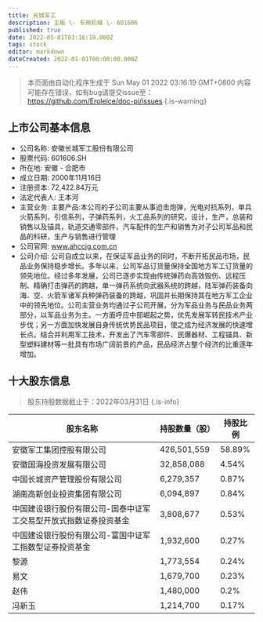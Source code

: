 ```yaml
---
title: 长城军工
description: 主板 \- 专用机械 \- 601606
published: true
date: 2022-05-01T03:16:19.000Z
tags: stock
editor: markdown
dateCreated: 2022-01-01T00:00:00.000Z
---
```


> 本页面由自动化程序生成于 Sun May 01 2022 03:16:19 GMT+0800
> 内容可能存在错误，如有bug请提交issue至：https://github.com/Eroleice/doc-pi/issues
{.is-warning}

## 上市公司基本信息
- 公司名称: 安徽长城军工股份有限公司
- 股票代码: 601606.SH
- 所在地: 安徽 - 合肥市
- 成立日期: 2000年11月16日
- 注册资本: 72,422.84万元
- 法定代表人: 王本河
- 主营业务: 主要产品:本公司的子公司主要从事迫击炮弹，光电对抗系列，单兵火箭系列，引信系列，子弹药系列，火工品系列的研究，设计，生产，总装和销售以及锚具，轨道交通零部件，汽车配件的生产和销售为对子公司军品和民品的科研，生产与销售进行管理
- 公司官网: www.ahccjg.com.cn
- 公司介绍: 公司自成立以来，在保证军品业务的同时，不断开拓民品市场，民品业务保持稳步增长。多年以来，公司军品订货量保持全国地方军工订货量的领先地位。经过多年发展，公司已逐步实现由传统弹药向高效毁伤、远程压制、精确打击弹药的跨越，单一弹药系统向武器系统的跨越，陆军弹药装备向海、空、火箭军诸军兵种弹药装备的跨越，巩固并长期保持其在地方军工企业中的领先地位。公司主营业务均通过子公司开展，分为军品业务与民品业务两部分，以军品业务为主。一方面呼应中部崛起之势，优先发展军转民技术产业步伐；另一方面加快发展自身传统优势民品项目，使之成为经济发展的快速增长点。结合并利用军工技术，开发出了汽车零部件、民爆器材、工程锚具、新型塑料建材等一批具有市场广阔前景的产品，民品经济占整个经济的比重逐年增加。


## 十大股东信息
> 股东持股数据截止于：2022年03月31日
{.is-info}

| 股东名称 | 持股数量（股） | 持股比例 |
| --- | --- | --- |
| 安徽军工集团控股有限公司 | 426,501,559 | 58.89% |
| 安徽国海投资发展有限公司 | 32,858,088 | 4.54% |
| 中国长城资产管理股份有限公司 | 6,279,357 | 0.87% |
| 湖南高新创业投资集团有限公司 | 6,094,897 | 0.84% |
| 中国建设银行股份有限公司-国泰中证军工交易型开放式指数证券投资基金 | 3,808,677 | 0.53% |
| 中国建设银行股份有限公司-富国中证军工指数型证券投资基金 | 1,932,600 | 0.27% |
| 黎源 | 1,773,554 | 0.24% |
| 易文 | 1,679,700 | 0.23% |
| 赵伟 | 1,480,000 | 0.2% |
| 冯新玉 | 1,214,700 | 0.17% |




